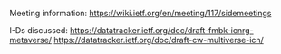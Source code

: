 Meeting information: https://wiki.ietf.org/en/meeting/117/sidemeetings

I-Ds discussed:
https://datatracker.ietf.org/doc/draft-fmbk-icnrg-metaverse/
https://datatracker.ietf.org/doc/draft-cw-multiverse-icn/
